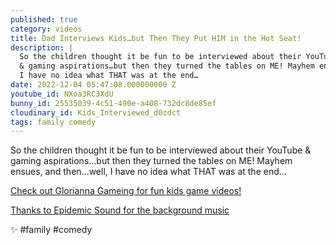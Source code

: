 ```yaml
---
published: true
category: videos
title: Dad Interviews Kids…but Then They Put HIM in the Hot Seat!
description: |
  So the children thought it be fun to be interviewed about their YouTube
  & gaming aspirations…but then they turned the tables on ME! Mayhem ensues, and then…well,
  I have no idea what THAT was at the end…
date: 2022-12-04 05:47:08.000000000 Z
youtube_id: NXoa3RC3XdU
bunny_id: 25535039-4c51-490e-a408-732dc8de85ef
cloudinary_id: Kids_Interviewed_d0zdct
tags: family comedy
---
```


So the children thought it be fun to be interviewed about their YouTube & gaming aspirations…but then they turned the tables on ME! Mayhem ensues, and then…well, I have no idea what THAT was at the end…
  
[Check out Glorianna Gameing for fun kids game videos!](https://www.youtube.com/@gloriannagameing992)

[Thanks to Epidemic Sound for the background music](https://player.epidemicsound.com)

✨ #family #comedy